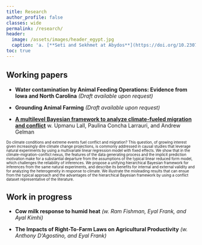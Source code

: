 ```yaml
---
title: Research
author_profile: false
classes: wide
permalink: /research/
header:
  image: /assets/images/header_egypt.jpg
  caption: 'a. [**Seti and Sekhmet at Abydos**](https://doi.org/10.2307/3269982){:target="_blank"}, b. [**Apis**](https://art.thewalters.org/detail/22249){:target="_blank"}'
toc: true
---
```


## Working papers

  - **Water contamination by Animal Feeding Operations: Evidence from Iowaand North Carolina** *(Draft available upon request)*

  - **Grounding Animal Farming** *(Draft available upon request)*

  - [**A multilevel Bayesian framework to analyze climate-fueled migration and conflict**](../docs/workingPapers/climate_migration_conflict.pdf)  w. Upmanu Lall, Paulina Concha Larrauri, and Andrew Gelman  
<span style="font-size:0.7em;">
Do climate conditions and extreme events fuel conflict and migration? This question, of growing interest given increasingly dire climate change projections, is commonly addressed in causal studies that leverage natural experiments by using a multivariate linear regression model with fixed effects. We show that in the climate-migration-conflict nexus, the features of the data generating process and the implicit prediction motivation make for a substantial departure from the assumptions of the typical linear reduced form model, which challenges the reliability of inferences. We propose a unifying hierarchical Bayesian framework for inferences from the same natural experiments, and describe its benefits for internal and external validity and for analyzing the heterogeneity in response to climate. We illustrate the misleading results that can ensue from the typical approach and the advantages of the hierarchical Bayesian framework by using a conflict dataset representative of the literature.
</span>  


## Work in progress

  - **Cow milk response to humid heat** *(w. Ram Fishman, Eyal Frank, and Ayal Kimhi)*

  - **The Impacts of Right-To-Farm Laws on Agricultural Productivity** *(w. Anthony D'Agostino, and Eyal Frank)*


